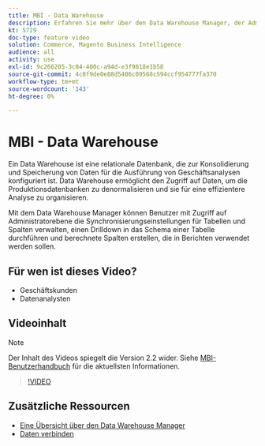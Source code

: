 ```yaml
---
title: MBI - Data Warehouse
description: Erfahren Sie mehr über den Data Warehouse Manager, der Administratoren in MBI zur Verfügung steht.
kt: 5729
doc-type: feature video
solution: Commerce, Magento Business Intelligence
audience: all
activity: use
exl-id: 9c266205-3c04-400c-a94d-e3f9818e1b58
source-git-commit: 4c8f9de0e88d5406c09568c594ccf954777fa370
workflow-type: tm+mt
source-wordcount: '143'
ht-degree: 0%

---
```


# MBI - Data Warehouse

Ein Data Warehouse ist eine relationale Datenbank, die zur Konsolidierung und Speicherung von Daten für die Ausführung von Geschäftsanalysen konfiguriert ist. Data Warehouse ermöglicht den Zugriff auf Daten, um die Produktionsdatenbanken zu denormalisieren und sie für eine effizientere Analyse zu organisieren.

Mit dem Data Warehouse Manager können Benutzer mit Zugriff auf Administratorebene die Synchronisierungseinstellungen für Tabellen und Spalten verwalten, einen Drilldown in das Schema einer Tabelle durchführen und berechnete Spalten erstellen, die in Berichten verwendet werden sollen.

## Für wen ist dieses Video?

- Geschäftskunden
- Datenanalysten

## Videoinhalt

>[!NOTE]
>
>Der Inhalt des Videos spiegelt die Version 2.2 wider. Siehe [MBI-Benutzerhandbuch](https://docs.magento.com/mbi/) für die aktuellsten Informationen.

>[!VIDEO](https://video.tv.adobe.com/v/35984?quality=12&learn=on)

## Zusätzliche Ressourcen

- [Eine Übersicht über den Data Warehouse Manager](https://docs.magento.com/mbi/data-analyst/data-warehouse-mgr/tour-dwm.html)
- [Daten verbinden](https://docs.magento.com/mbi/data-analyst/importing-data/connecting-data/connecting-data.html)
